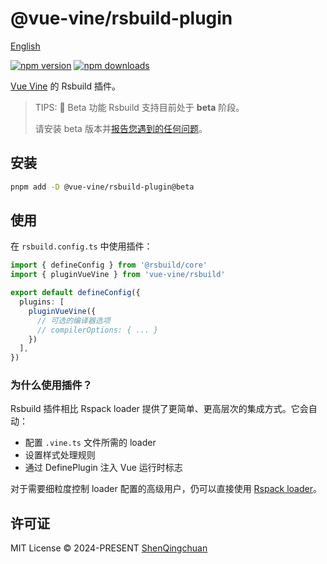 # @vue-vine/rsbuild-plugin

[English](./README.md)

[![npm version][npm-version-src]][npm-version-href]
[![npm downloads][npm-downloads-src]][npm-downloads-href]

[Vue Vine](https://vue-vine.dev) 的 Rsbuild 插件。

> TIPS: 🧪 Beta 功能
> Rsbuild 支持目前处于 **beta** 阶段。
>
> 请安装 beta 版本并[报告您遇到的任何问题](https://github.com/vue-vine/vue-vine/issues)。

## 安装

```bash
pnpm add -D @vue-vine/rsbuild-plugin@beta
```

## 使用

在 `rsbuild.config.ts` 中使用插件：

```ts
import { defineConfig } from '@rsbuild/core'
import { pluginVueVine } from 'vue-vine/rsbuild'

export default defineConfig({
  plugins: [
    pluginVueVine({
      // 可选的编译器选项
      // compilerOptions: { ... }
    })
  ],
})
```

### 为什么使用插件？

Rsbuild 插件相比 Rspack loader 提供了更简单、更高层次的集成方式。它会自动：
- 配置 `.vine.ts` 文件所需的 loader
- 设置样式处理规则
- 通过 DefinePlugin 注入 Vue 运行时标志

对于需要细粒度控制 loader 配置的高级用户，仍可以直接使用 [Rspack loader](https://www.npmjs.com/package/@vue-vine/rspack-loader)。

## 许可证

MIT License © 2024-PRESENT [ShenQingchuan](https://github.com/shenqingchuan)

<!-- Badges -->

[npm-version-src]: https://img.shields.io/npm/v/@vue-vine/rsbuild-plugin?style=flat&colorA=080f12&colorB=1fa669
[npm-version-href]: https://npmjs.com/package/@vue-vine/rsbuild-plugin
[npm-downloads-src]: https://img.shields.io/npm/dm/@vue-vine/rsbuild-plugin?style=flat&colorA=080f12&colorB=1fa669
[npm-downloads-href]: https://npmjs.com/package/@vue-vine/rsbuild-plugin
